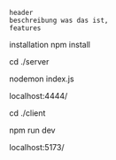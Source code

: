 ```
header
beschreibung was das ist,
features
```

installation npm install

cd ./server

nodemon index.js

localhost:4444/

cd ./client

npm run dev

localhost:5173/
